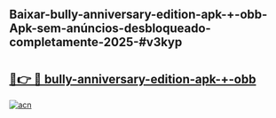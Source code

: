 ## Baixar-bully-anniversary-edition-apk-+-obb-Apk-sem-anúncios-desbloqueado-completamente-2025-#v3kyp

# <h2><a href="https://ainizakaria.my?title=bully-anniversary-edition-apk-+-obb&ref=20M">🔗👉 🔴 bully-anniversary-edition-apk-+-obb</a></h2>

[![acn](https://github.com/user-attachments/assets/0f9c940e-d8b0-45ae-aac7-cd30a18b3e1c)](https://ainizakaria.my?title=bully-anniversary-edition-apk-+-obb&ref=20M)

